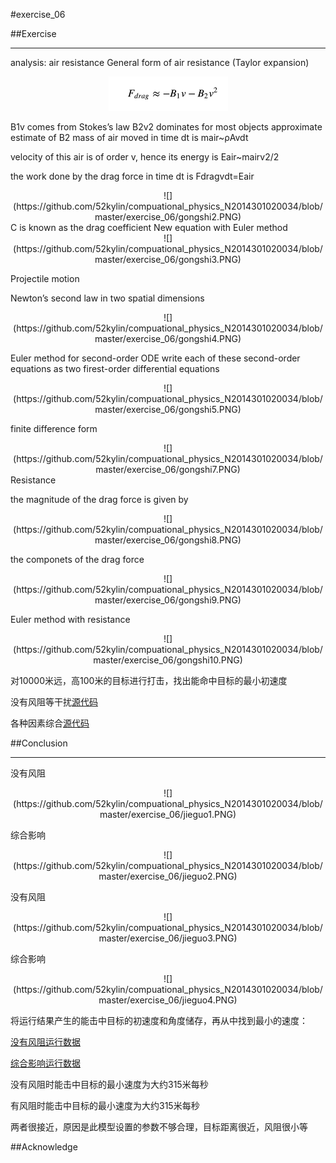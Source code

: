 #exercise_06

##Exercise
***
analysis:
air resistance
General form of air resistance (Taylor expansion) 
  <div align=center>
![](https://github.com/52kylin/compuational_physics_N2014301020034/blob/master/exercise_06/gongshi1.PNG)
</div>
 B1v comes from Stokes’s law
 B2v2 dominates for most objects
 approximate estimate of B2
 mass of air moved in time dt is mair~ρAvdt

velocity of this air is of order v, hence its energy is Eair~mairv2/2

the work done by the drag force in time dt is Fdragvdt=Eair
  <div align=center>
![](https://github.com/52kylin/compuational_physics_N2014301020034/blob/master/exercise_06/gongshi2.PNG)
</div>
C is known as the drag coefficient 
New equation with Euler method 
 <div align=center>
![](https://github.com/52kylin/compuational_physics_N2014301020034/blob/master/exercise_06/gongshi3.PNG)
</div>

Projectile motion

Newton’s second law in two spatial dimensions 

 <div align=center>
![](https://github.com/52kylin/compuational_physics_N2014301020034/blob/master/exercise_06/gongshi4.PNG)
</div>

Euler method for second-order ODE
write each of these second-order equations as two firest-order differential equations 
 <div align=center>
![](https://github.com/52kylin/compuational_physics_N2014301020034/blob/master/exercise_06/gongshi5.PNG)
</div>

finite difference form 

 <div align=center>
![](https://github.com/52kylin/compuational_physics_N2014301020034/blob/master/exercise_06/gongshi7.PNG)
</div>
Resistance

the magnitude of the drag force is given by 

 <div align=center>
![](https://github.com/52kylin/compuational_physics_N2014301020034/blob/master/exercise_06/gongshi8.PNG)
</div>

the componets of the drag force 

 <div align=center>
![](https://github.com/52kylin/compuational_physics_N2014301020034/blob/master/exercise_06/gongshi9.PNG)
</div>

Euler method with resistance 

 <div align=center>
![](https://github.com/52kylin/compuational_physics_N2014301020034/blob/master/exercise_06/gongshi10.PNG)
</div>

对10000米远，高100米的目标进行打击，找出能命中目标的最小初速度

没有风阻等干扰[源代码](https://github.com/52kylin/compuational_physics_N2014301020034/edit/master/exercise_06/untitle0.py)

各种因素综合[源代码](https://github.com/52kylin/compuational_physics_N2014301020034/edit/master/exercise_06/exercise_06.py)

##Conclusion
***


没有风阻
 <div align=center>
![](https://github.com/52kylin/compuational_physics_N2014301020034/blob/master/exercise_06/jieguo1.PNG)
</div>


综合影响
 <div align=center>
![](https://github.com/52kylin/compuational_physics_N2014301020034/blob/master/exercise_06/jieguo2.PNG)
</div>


没有风阻
 <div align=center>
![](https://github.com/52kylin/compuational_physics_N2014301020034/blob/master/exercise_06/jieguo3.PNG)
</div>

综合影响
 <div align=center>
![](https://github.com/52kylin/compuational_physics_N2014301020034/blob/master/exercise_06/jieguo4.PNG)
</div>

将运行结果产生的能击中目标的初速度和角度储存，再从中找到最小的速度：

[没有风阻运行数据](https://github.com/52kylin/compuational_physics_N2014301020034/blob/master/exercise_06/1.txt)

[综合影响运行数据](https://github.com/52kylin/compuational_physics_N2014301020034/blob/master/exercise_06/2.txt)

没有风阻时能击中目标的最小速度为大约315米每秒

有风阻时能击中目标的最小速度为大约315米每秒

两者很接近，原因是此模型设置的参数不够合理，目标距离很近，风阻很小等


##Acknowledge
